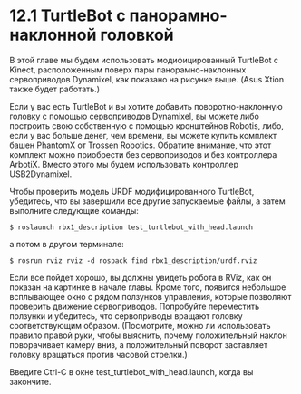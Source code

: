 # 12.1 TurtleBot с панорамно-наклонной головкой

В этой главе мы будем использовать модифицированный TurtleBot с Kinect, расположенным поверх пары панорамно-наклонных сервоприводов Dynamixel, как показано на рисунке выше. \(Asus Xtion также будет работать.\)

Если у вас есть TurtleBot и вы хотите добавить поворотно-наклонную головку с помощью сервоприводов Dynamixel, вы можете либо построить свою собственную с помощью кронштейнов Robotis, либо, если у вас больше денег, чем времени, вы можете купить комплект башен PhantomX от Trossen Robotics. Обратите внимание, что этот комплект можно приобрести без сервоприводов и без контроллера ArbotiX. Вместо этого мы будем использовать контроллер USB2Dynamixel.

Чтобы проверить модель URDF модифицированного TurtleBot, убедитесь, что вы завершили все другие запускаемые файлы, а затем выполните следующие команды:

`$ roslaunch rbx1_description test_turtlebot_with_head.launch`

а потом в другом терминале:

`$ rosrun rviz rviz -d rospack find rbx1_description/urdf.rviz`

Если все пойдет хорошо, вы должны увидеть робота в RViz, как он показан на картинке в начале главы. Кроме того, появится небольшое всплывающее окно с рядом ползунков управления, которые позволяют проверить движение сервоприводов. Попробуйте переместить ползунки и убедитесь, что сервоприводы вращают головку соответствующим образом. \(Посмотрите, можно ли использовать правило правой руки, чтобы выяснить, почему положительный наклон поворачивает камеру вниз, а положительный поворот заставляет головку вращаться против часовой стрелки.\)

Введите Ctrl-C в окне test\_turtlebot\_with\_head.launch, когда вы закончите.

